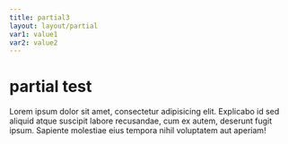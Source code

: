 ```yaml
---
title: partial3
layout: layout/partial
var1: value1
var2: value2
---
```


# partial test

Lorem ipsum dolor sit amet, consectetur adipisicing elit. Explicabo id sed aliquid atque suscipit labore recusandae, cum ex autem, deserunt fugit ipsum.
Sapiente molestiae eius tempora nihil voluptatem aut aperiam!
